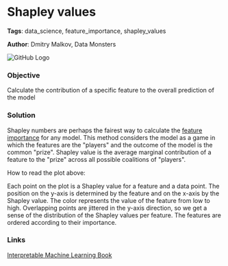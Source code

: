 # Shapley values

**Tags**: data_science, feature_importance, shapley_values

**Author**: Dmitry Malkov, Data Monsters

![GitHub Logo](https://i.stack.imgur.com/lGb7V.png)

### Objective

Calculate the contribution of a specific feature to the overall prediction of the model

### Solution

Shapley numbers are perhaps the fairest way to calculate the [feature importance](https://github.com/ml-patterns/ml-patterns/blob/main/patterns/feature_importance_v1.md) for any model. This method considers the model as a game in which the features are the "players" and the outcome of the model is the common "prize". Shapley value is the average marginal contribution of a feature to the "prize" across all possible coalitions of "players". 

How to read the plot above:

Each point on the plot is a Shapley value for a feature and a data point. The position on the y-axis is determined by the feature and on the x-axis by the Shapley value. The color represents the value of the feature from low to high. Overlapping points are jittered in the y-axis direction, so we get a sense of the distribution of the Shapley values per feature. The features are ordered according to their importance.

### Links

[Interpretable Machine Learning Book](https://christophm.github.io/interpretable-ml-book/index.html)
